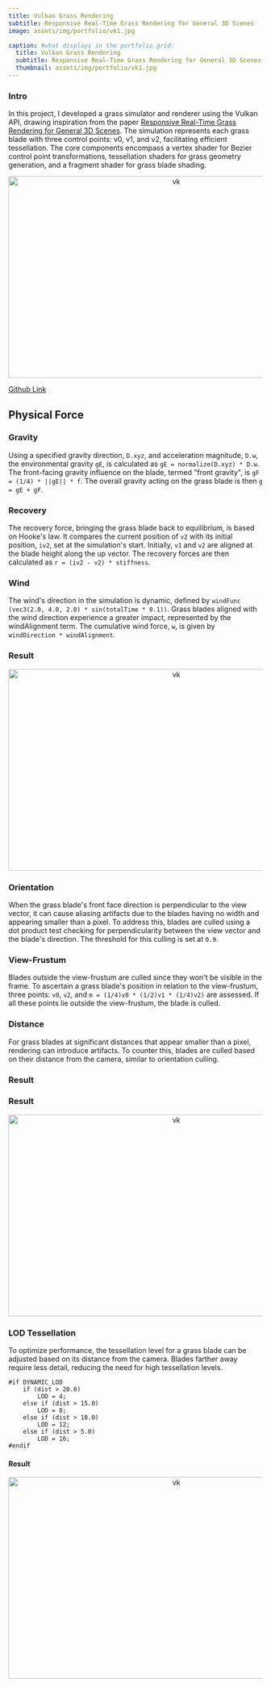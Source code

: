 ```yaml
---
title: Vulkan Grass Rendering
subtitle: Responsive Real-Time Grass Rendering for General 3D Scenes
image: assets/img/portfolio/vk1.jpg

caption: #what displays in the portfolio grid:
  title: Vulkan Grass Rendering
  subtitle: Responsive Real-Time Grass Rendering for General 3D Scenes
  thumbnail: assets/img/portfolio/vk1.jpg
---
```


### Intro

In this project, I developed a grass simulator and renderer using the Vulkan API, drawing inspiration from the paper [Responsive Real-Time Grass Rendering for General 3D Scenes](https://www.cg.tuwien.ac.at/research/publications/2017/JAHRMANN-2017-RRTG/JAHRMANN-2017-RRTG-draft.pdf). The simulation represents each grass blade with three control points: v0, v1, and v2, facilitating efficient tessellation. The core components encompass a vertex shader for Bezier control point transformations, tessellation shaders for grass geometry generation, and a fragment shader for grass blade shading.   

<p align="center">
  <img width="650" height="400" src="../assets/img/portfolio/result.gif" alt="vk">
</p>

[Github Link](https://github.com/CaballoMa/Project5-Vulkan-Grass-Rendering)

## Physical Force

### Gravity
Using a specified gravity direction, `D.xyz`, and acceleration magnitude, `D.w`, the environmental gravity `gE`, is calculated as `gE = normalize(D.xyz) * D.w`. The front-facing gravity influence on the blade, termed "front gravity", is `gF = (1/4) * ||gE|| * f`. The overall gravity acting on the grass blade is then `g = gE + gF`.

### Recovery
The recovery force, bringing the grass blade back to equilibrium, is based on Hooke's law. It compares the current position of `v2` with its initial position, `iv2`, set at the simulation's start. Initially, `v1` and `v2` are aligned at the blade height along the up vector. The recovery forces are then calculated as `r = (iv2 - v2) * stiffness`.

### Wind
The wind's direction in the simulation is dynamic, defined by `windFunc (vec3(2.0, 4.0, 2.0) * sin(totalTime * 0.1))`. Grass blades aligned with the wind direction experience a greater impact, represented by the windAlignment term. The cumulative wind force, `w`, is given by `windDirection * windAlignment`.

### Result
<p align="center">
  <img width="650" height="400" src="../assets/img/portfolio/force.gif" alt="vk">
</p>

### Orientation

When the grass blade's front face direction is perpendicular to the view vector, it can cause aliasing artifacts due to the blades having no width and appearing smaller than a pixel. To address this, blades are culled using a dot product test checking for perpendicularity between the view vector and the blade's direction. The threshold for this culling is set at `0.9`.

### View-Frustum
  
Blades outside the view-frustum are culled since they won't be visible in the frame. To ascertain a grass blade's position in relation to the view-frustum, three points: `v0`, `v2`, and `m = (1/4)v0 * (1/2)v1 * (1/4)v2)` are assessed. If all these points lie outside the view-frustum, the blade is culled.

### Distance

For grass blades at significant distances that appear smaller than a pixel, rendering can introduce artifacts. To counter this, blades are culled based on their distance from the camera, similar to orientation culling.

### Result

### Result
<p align="center">
  <img width="650" height="400" src="../assets/img/portfolio/culling.gif" alt="vk">
</p>

### LOD Tessellation

To optimize performance, the tessellation level for a grass blade can be adjusted based on its distance from the camera. Blades farther away require less detail, reducing the need for high tessellation levels.

```
#if DYNAMIC_LOD
    if (dist > 20.0)
    	LOD = 4;
    else if (dist > 15.0)
    	LOD = 8;
    else if (dist > 10.0)
    	LOD = 12;
    else if (dist > 5.0)
    	LOD = 16;
#endif
```
#### Result

<p align="center">
  <img width="650" height="400" src="../assets/img/portfolio/lod.gif" alt="vk">
</p>
